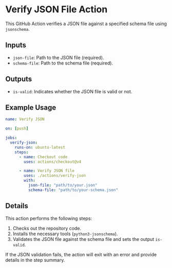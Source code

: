 # Verify JSON File Action

This GitHub Action verifies a JSON file against a specified schema file using `jsonschema`.

## Inputs

- `json-file`: Path to the JSON file (required).
- `schema-file`: Path to the schema file (required).

## Outputs

- `is-valid`: Indicates whether the JSON file is valid or not.

## Example Usage

```yaml
name: Verify JSON

on: [push]

jobs:
  verify-json:
    runs-on: ubuntu-latest
    steps:
      - name: Checkout code
        uses: actions/checkout@v4

      - name: Verify JSON file
        uses: ./actions/verify-json
        with:
          json-file: "path/to/your.json"
          schema-file: "path/to/your-schema.json"
```

## Details

This action performs the following steps:

1. Checks out the repository code.
2. Installs the necessary tools (`python3-jsonschema`).
3. Validates the JSON file against the schema file and sets the output `is-valid`.

If the JSON validation fails, the action will exit with an error and provide details in the step summary.
